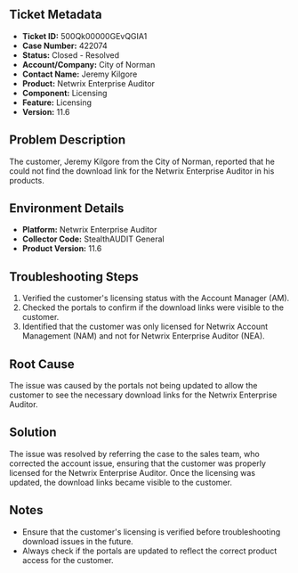 ## Ticket Metadata
- **Ticket ID:** 500Qk00000GEvQGIA1
- **Case Number:** 422074
- **Status:** Closed - Resolved
- **Account/Company:** City of Norman
- **Contact Name:** Jeremy Kilgore
- **Product:** Netwrix Enterprise Auditor
- **Component:** Licensing
- **Feature:** Licensing
- **Version:** 11.6

## Problem Description
The customer, Jeremy Kilgore from the City of Norman, reported that he could not find the download link for the Netwrix Enterprise Auditor in his products.

## Environment Details
- **Platform:** Netwrix Enterprise Auditor
- **Collector Code:** StealthAUDIT General
- **Product Version:** 11.6

## Troubleshooting Steps
1. Verified the customer's licensing status with the Account Manager (AM).
2. Checked the portals to confirm if the download links were visible to the customer.
3. Identified that the customer was only licensed for Netwrix Account Management (NAM) and not for Netwrix Enterprise Auditor (NEA).

## Root Cause
The issue was caused by the portals not being updated to allow the customer to see the necessary download links for the Netwrix Enterprise Auditor.

## Solution
The issue was resolved by referring the case to the sales team, who corrected the account issue, ensuring that the customer was properly licensed for the Netwrix Enterprise Auditor. Once the licensing was updated, the download links became visible to the customer.

## Notes
- Ensure that the customer's licensing is verified before troubleshooting download issues in the future.
- Always check if the portals are updated to reflect the correct product access for the customer.